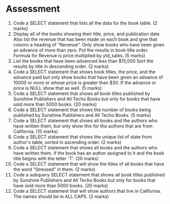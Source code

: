 # Assessment 

1. Code a SELECT statement that lists all the data for the book table. (2 marks)  
2. Display all of the books showing their title, price, and publication date. Also list the revenue that has been made on each book and give that column a heading of "Revenue".  Only show
books who have been given an advance of more than zero.  Put the results in book title order. Formula for Revenue is price multiplied by ytd_sales. (5 marks)
3. List the books that have been advanced less than $15,000 Sort the results by title in descending order. (2 marks)
4. Code a SELECT statement that shows book titles, the price, and the advance paid but only show books that have been given an advance of 10000 or more or whose price is greater than $30. If the advance or price is NULL show that as well. (5 marks)
5. Code a SELECT statement that shows all book titles published by Sunshine Publishers and All Techo Books but only for books that have sold more than 5000 books. (20 marks)
6. Code a SELECT statement that shows the number of books being published by Sunshine Publishers and All Techo Books. (5 marks)
7. Code a SELECT statement that shows all books and the authors who have written them, but only show this for the authors that are from California. (15 marks)
8. Code a SELECT statement that shows the unique list of state from author's table, sorted in ascending order. (2 marks)
9. Code a SELECT statement that shows all books and the authors who have written them, if the book has an author assigned to it and the book title begins with the letter 'T'. (20 marks)
10. Code a SELECT statement that will show the titles of all books that have the word "Stressed" in them. (2 marks) 
11. Code a subquery SELECT statement that shows all book titles published by Sunshine Publishers and All Techo Books but only for books that have sold more than 5000 books. (20 marks)
12. Code a SELECT statement that will show authors that live in California. The names should be in ALL CAPS. (2 marks) 
